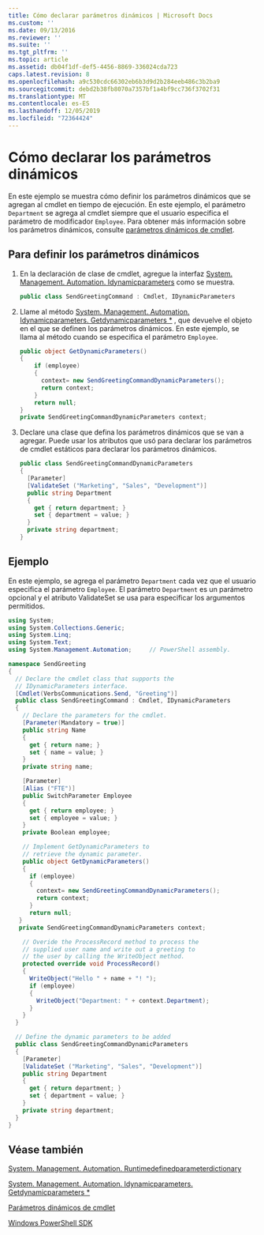 ```yaml
---
title: Cómo declarar parámetros dinámicos | Microsoft Docs
ms.custom: ''
ms.date: 09/13/2016
ms.reviewer: ''
ms.suite: ''
ms.tgt_pltfrm: ''
ms.topic: article
ms.assetid: db04f1df-def5-4456-8869-336024cda723
caps.latest.revision: 8
ms.openlocfilehash: a9c530cdc66302eb6b3d9d2b284eeb486c3b2ba9
ms.sourcegitcommit: debd2b38fb8070a7357bf1a4bf9cc736f3702f31
ms.translationtype: MT
ms.contentlocale: es-ES
ms.lasthandoff: 12/05/2019
ms.locfileid: "72364424"
---
```

# <a name="how-to-declare-dynamic-parameters"></a>Cómo declarar los parámetros dinámicos

En este ejemplo se muestra cómo definir los parámetros dinámicos que se agregan al cmdlet en tiempo de ejecución. En este ejemplo, el parámetro `Department` se agrega al cmdlet siempre que el usuario especifica el parámetro de modificador `Employee`. Para obtener más información sobre los parámetros dinámicos, consulte [parámetros dinámicos de cmdlet](./cmdlet-dynamic-parameters.md).

## <a name="to-define-dynamic-parameters"></a>Para definir los parámetros dinámicos

1. En la declaración de clase de cmdlet, agregue la interfaz [System. Management. Automation. Idynamicparameters](/dotnet/api/System.Management.Automation.IDynamicParameters) como se muestra.

   ```csharp
   public class SendGreetingCommand : Cmdlet, IDynamicParameters
   ```

2. Llame al método [System. Management. Automation. Idynamicparameters. Getdynamicparameters *](/dotnet/api/System.Management.Automation.IDynamicParameters.GetDynamicParameters) , que devuelve el objeto en el que se definen los parámetros dinámicos. En este ejemplo, se llama al método cuando se especifica el parámetro `Employee`.

   ```csharp
   public object GetDynamicParameters()
   {
       if (employee)
       {
         context= new SendGreetingCommandDynamicParameters();
         return context;
       }
       return null;
   }
   private SendGreetingCommandDynamicParameters context;
   ```

3. Declare una clase que defina los parámetros dinámicos que se van a agregar. Puede usar los atributos que usó para declarar los parámetros de cmdlet estáticos para declarar los parámetros dinámicos.

   ```csharp
   public class SendGreetingCommandDynamicParameters
   {
     [Parameter]
     [ValidateSet ("Marketing", "Sales", "Development")]
     public string Department
     {
       get { return department; }
       set { department = value; }
     }
     private string department;
   }
   ```

## <a name="example"></a>Ejemplo

En este ejemplo, se agrega el parámetro `Department` cada vez que el usuario especifica el parámetro `Employee`. El parámetro `Department` es un parámetro opcional y el atributo ValidateSet se usa para especificar los argumentos permitidos.

```csharp
using System;
using System.Collections.Generic;
using System.Linq;
using System.Text;
using System.Management.Automation;     // PowerShell assembly.

namespace SendGreeting
{
  // Declare the cmdlet class that supports the
  // IDynamicParameters interface.
  [Cmdlet(VerbsCommunications.Send, "Greeting")]
  public class SendGreetingCommand : Cmdlet, IDynamicParameters
  {
    // Declare the parameters for the cmdlet.
    [Parameter(Mandatory = true)]
    public string Name
    {
      get { return name; }
      set { name = value; }
    }
    private string name;

    [Parameter]
    [Alias ("FTE")]
    public SwitchParameter Employee
    {
      get { return employee; }
      set { employee = value; }
    }
    private Boolean employee;

    // Implement GetDynamicParameters to
    // retrieve the dynamic parameter.
    public object GetDynamicParameters()
    {
      if (employee)
      {
        context= new SendGreetingCommandDynamicParameters();
        return context;
      }
      return null;
   }
   private SendGreetingCommandDynamicParameters context;

    // Overide the ProcessRecord method to process the
    // supplied user name and write out a greeting to
    // the user by calling the WriteObject method.
    protected override void ProcessRecord()
    {
      WriteObject("Hello " + name + "! ");
      if (employee)
      {
        WriteObject("Department: " + context.Department);
      }
    }
  }

  // Define the dynamic parameters to be added
  public class SendGreetingCommandDynamicParameters
  {
    [Parameter]
    [ValidateSet ("Marketing", "Sales", "Development")]
    public string Department
    {
      get { return department; }
      set { department = value; }
    }
    private string department;
  }
}
```

## <a name="see-also"></a>Véase también

[System. Management. Automation. Runtimedefinedparameterdictionary](/dotnet/api/System.Management.Automation.RuntimeDefinedParameterDictionary)

[System. Management. Automation. Idynamicparameters. Getdynamicparameters *](/dotnet/api/System.Management.Automation.IDynamicParameters.GetDynamicParameters)

[Parámetros dinámicos de cmdlet](./cmdlet-dynamic-parameters.md)

[Windows PowerShell SDK](../windows-powershell-reference.md)